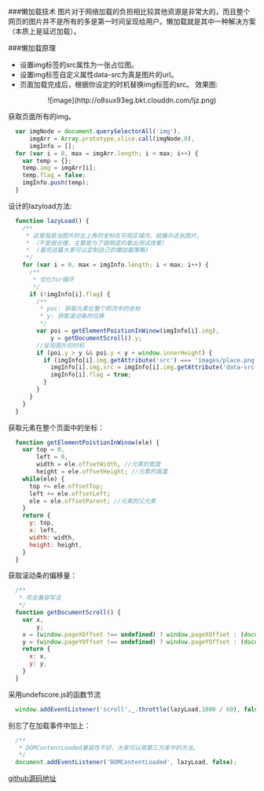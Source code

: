 

###懒加载技术
  图片对于网络加载的负担相比较其他资源是非常大的，而且整个网页的图片并不是所有的多是第一时间呈现给用户。懒加载就是其中一种解决方案（本质上是延迟加载）。

###懒加载原理
  * 设置img标签的src属性为一张占位图。
  * 设置img标签自定义属性data-src为真是图片的url。
  * 页面加载完成后，根据你设定的时机替换img标签的src。
  效果图:
  <center>![image](http://o8sux93eg.bkt.clouddn.com/ljz.png)</center>

  获取页面所有的img。
```js
  var imgNode = document.querySelectorAll('img'),
      imgArr = Array.prototype.slice.call(imgNode,0),
      imgInfo = [];
  for (var i = 0, max = imgArr.length; i < max; i++) {
    var temp = {};
    temp.img = imgArr[i];
    temp.flag = false;
    imgInfo.push(temp);
  }
```
  设计的lazyload方法:
```js
  function lazyLoad() {
    /**
     * 这里我是当图片的左上角的坐标在可视区域内，就展示这张图片。
     * （不是很合理，主要是为了很明显的看出测试效果）
     *  (看完这篇大家可以定制自己的懒加载策略)
     */
    for (var i = 0, max = imgInfo.length; i < max; i++) {
      /**
       * 优化for循环
       */
      if (!imgInfo[i].flag) {
        /**
         * poi: 获取元素在整个网页中的坐标
         * y: 获取滚动条的位移
         */
        var poi = getElementPoistionInWinow(imgInfo[i].img),
            y = getDocumentScroll().y;
        //呈现图片的时机
        if (poi.y > y && poi.y < y + window.innerHeight) {
          if (imgInfo[i].img.getAttribute('src') === 'images/place.png') {
            imgInfo[i].img.src = imgInfo[i].img.getAttribute('data-src');
            imgInfo[i].flag = true;
          }
        }
      }
    }
  }
```  
  获取元素在整个页面中的坐标：
```js
  function getElementPoistionInWinow(ele) {
    var top = 0,
        left = 0,
        width = ele.offsetWidth, //元素的宽度
        height = ele.offsetHeight; //元素的高度
    while(ele) {
      top += ele.offsetTop;
      left += ele.offsetLeft;
      ele = ele.offsetParent; //元素的父元素
    }
    return {
      y: top,
      x: left,
      width: width,
      height: height,
    }
  }
```
  获取滚动条的偏移量：
```js
  /**
   * 完全兼容写法
   */
  function getDocumentScroll() {
    var x,
        y;
    x = (window.pageXOffset !== undefined) ? window.pageXOffset : (document.documentElement || document.body.parentNode || document.body).scrollLeft;
    y = (window.pageYOffset !== undefined) ? window.pageYOffset : (document.documentElement || document.body.parentNode || document.body).scrollTop;
    return {
      x: x,
      y: y,
    }
  }
```
  采用undefscore.js的函数节流
```js
  window.addEventListener('scroll',_.throttle(lazyLoad,1000 / 60), false);
```  
  别忘了在加载事件中加上：
```js
  /**
   * DOMContentLoaded兼容性不好，大家可以用第三方库中的方法。
   */
  document.addEventListener('DOMContentLoaded', lazyLoad, false);
```  
  [github源码地址](https://github.com/15751165579/ThinkInCoding/blob/master/JS/base/%E5%9B%BE%E7%89%87%E6%87%92%E5%8A%A0%E8%BD%BD.html)
